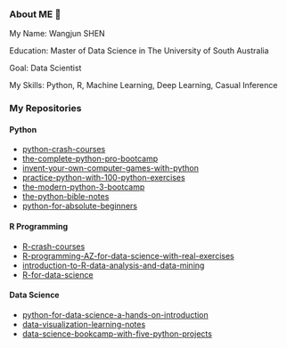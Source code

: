 ### About ME 👋

My Name: Wangjun SHEN

Education: Master of Data Science in The University of South Australia

Goal: Data Scientist

My Skills: Python, R, Machine Learning, Deep Learning, Casual Inference

### My Repositories
#### Python
- [python-crash-courses](https://github.com/YeJiu97/python-crash-courses)
- [the-complete-python-pro-bootcamp](https://github.com/YeJiu97/the-complete-python-pro-bootcamp)
- [invent-your-own-computer-games-with-python](https://github.com/YeJiu97/invent-your-own-computer-games-with-python)
- [practice-python-with-100-python-exercises](https://github.com/YeJiu97/practice-python-with-100-python-exercises)
- [the-modern-python-3-bootcamp](https://github.com/YeJiu97/the-modern-python-3-bootcamp)
- [the-python-bible-notes](https://github.com/YeJiu97/the-python-bible-notes)
- [python-for-absolute-beginners](https://github.com/YeJiu97/python-for-absolute-beginners)

#### R Programming
- [R-crash-courses](https://github.com/YeJiu97/R-crash-courses)
- [R-programming-AZ-for-data-science-with-real-exercises](https://github.com/YeJiu97/R-programming-AZ-for-data-science-with-real-exercises)
- [introduction-to-R-data-analysis-and-data-mining](https://github.com/YeJiu97/introduction-to-R-data-analysis-and-data-mining)
- [R-for-data-science](https://github.com/YeJiu97/R-for-data-science)

#### Data Science
- [python-for-data-science-a-hands-on-introduction](https://github.com/YeJiu97/python-for-data-science-a-hands-on-introduction)
- [data-visualization-learning-notes](https://github.com/YeJiu97/data-visualization-learning-notes)
- [data-science-bookcamp-with-five-python-projects](https://github.com/YeJiu97/data-science-bookcamp-with-five-python-projects)

<!--
**YeJiu97/YeJiu97** is a ✨ _special_ ✨ repository because its `README.md` (this file) appears on your GitHub profile.

Here are some ideas to get you started:

- 🔭 I’m currently working on ...
- 🌱 I’m currently learning ...
- 👯 I’m looking to collaborate on ...
- 🤔 I’m looking for help with ...
- 💬 Ask me about ...
- 📫 How to reach me: ...
- 😄 Pronouns: ...
- ⚡ Fun fact: ...
-->
